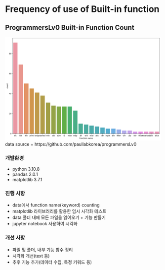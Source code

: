 # Frequency of use of Built-in function

## ProgrammersLv0 Built-in Function Count

<img src="https://raw.githubusercontent.com/AMinSC/frequency_of_use_of_built-in_function/main/output.png">
data source = https://github.com/paullabkorea/programmersLv0

### 개발환경
- python 3.10.8
- pandas 2.0.1
- matplotlib 3.7.1

### 진행 사항
- data에서 function name(keyword) counting
- matplotlib 라이브러리를 활용한 임시 시각화 테스트
- data 폴더 내에 모든 파일을 읽어오기 + 기능 만들기
- jupyter notebook 사용하여 시각화

### 개선 사항
- 파일 및 폴더, 내부 기능 함수 정리
- 시각화 개선(text 등)
- 추후 기능 추가(데이터 수집, 특정 키워드 등)